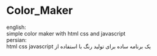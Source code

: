 # Color_Maker
english:<br>
 simple color maker with html css and javascript <br>
 persian:<br>
 html css javascript یک برنامه ساده برای تولید رنگ با استفاده از 